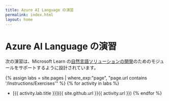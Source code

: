 ```yaml
---
title: Azure AI Language の演習
permalink: index.html
layout: home
---
```


# Azure AI Language の演習

次の演習は、Microsoft Learn の[自然言語ソリューションの開発](https://learn.microsoft.com/training/paths/develop-language-solutions-azure-ai/)のためのモジュールをサポートするように設計されています。


{% assign labs = site.pages | where_exp:"page", "page.url contains '/Instructions/Exercises'" %} {% for activity in labs  %}
- [{{ activity.lab.title }}]({{ site.github.url }}{{ activity.url }}) {% endfor %}
